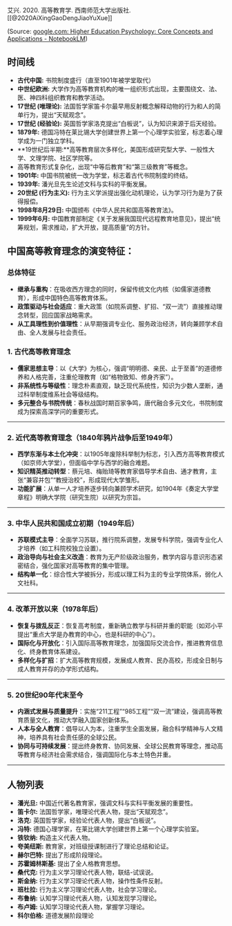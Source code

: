 
艾兴. 2020. 高等教育学. 西南师范大学出版社. 
[[@2020AiXingGaoDengJiaoYuXue]]

(Source: [google.com: Higher Education Psychology: Core Concepts and Applications - NotebookLM](https://notebooklm.google.com/notebook/df819e47-79d3-4637-a8a4-21fb52fa8094))


## 时间线

- **古代中国:** 书院制度盛行（直至1901年被学堂取代）
- **中世纪欧洲:** 大学作为高等教育机构的唯一组织形式出现，主要围绕文、法、医、神四科组织教育和教学活动。
- **17世纪 (唯理论):** 法国哲学家笛卡尔最早用反射概念解释动物的行为和人的简单行为，提出“天赋观念”。
- **17世纪 (经验论):** 英国哲学家洛克提出“白板说”，认为知识来源于后天经验。
- **1879年:** 德国冯特在莱比锡大学创建世界上第一个心理学实验室，标志着心理学成为一门独立学科。
- **19世纪后半期:**高等教育层次多样化，美国形成研究型大学、一般性大学、文理学院、社区学院等。
- 高等教育形式复杂化，出现“中等后教育”和“第三级教育”等概念。
- **1901年:** 中国书院被统一改为学堂，标志着古代书院制度的终结。
- **1939年:** 潘光旦先生论述文科与实科的平衡发展。
- **20世纪 (行为主义):** 行为主义学派提出强化动机理论，认为学习行为是为了获得报偿。
- **1998年8月29日:** 中国颁布《中华人民共和国高等教育法》。
- **1999年6月:** 中国教育部制定《关于发展我国现代远程教育地意见》，提出“统筹规划，需求推动，扩大开放，提高质量”的方针。



## 中国高等教育理念的演变特征：

### **总体特征**

- **继承与重构**：在吸收西方理念的同时，保留传统文化内核（如儒家道德教育），形成中国特色高等教育体系。
- **政策驱动与社会适应**：重大政策（如院系调整、扩招、“双一流”）直接推动理念转型，回应国家战略需求。
- **从工具理性到价值理性**：从早期强调专业化、服务政治经济，转向兼顾学术自由、全人发展与社会责任。


### **1. 古代高等教育理念**

- **儒家思想主导**：以《大学》为核心，强调“明明德、亲民、止于至善”的道德修养和人格完善，注重伦理教育（如“格物致知、修身齐家”）。
- **非系统性与等级性**：理念朴素直观，缺乏现代系统性，知识为少数人垄断，通过科举制度维系社会等级结构。
- **多元整合与书院传统**：春秋战国时期百家争鸣，唐代融合多元文化，书院制度成为探索高深学问的重要形式。

---

### **2. 近代高等教育理念（1840年鸦片战争后至1949年）**

- **西学东渐与本土化冲突**：以1905年废除科举制为标志，引入西方高等教育模式（如京师大学堂），但面临中学与西学的融合难题。
- **知识精英推动转型**：蔡元培、梅贻琦等教育家倡导学术自由、通才教育，主张“兼容并包”“教授治校”，形成现代大学雏形。
- **功能扩展**：从单一人才培养逐步转向兼顾学术研究，如1904年《奏定大学堂章程》明确大学院（研究生院）以研究为宗旨。

---

### **3. 中华人民共和国成立初期（1949年后）**

- **苏联模式主导**：全面学习苏联，推行院系调整，发展专科学院，强调专业化人才培养（如工科院校独立设置）。
- **政治导向与社会主义改造**：教育为无产阶级政治服务，教学内容与意识形态紧密结合，强化国家对高等教育的集中管理。
- **结构单一化**：综合性大学被拆分，形成以理工科为主的专业学院体系，弱化人文社科。

---

### **4. 改革开放以来（1978年后）**

- **恢复与拨乱反正**：恢复高考制度，重新确立教学与科研并重的职能（如邓小平提出“重点大学是办教育的中心，也是科研的中心”）。
- **国际化与开放化**：引入国际高等教育理念，加强国际交流合作，推进教育信息化、终身教育体系建设。
- **多样化与扩招**：扩大高等教育规模，发展成人教育、民办高校，形成全日制与成人教育并存的办学形式结构。

---

### **5. 20世纪90年代末至今**

- **内涵式发展与质量提升**：实施“211工程”“985工程”“双一流”建设，强调高等教育质量文化，推动大学融入国家创新体系。
- **人本与全人教育**：倡导以人为本，注重学生全面发展，融合科学精神与人文精神，培养具有社会责任感的全球公民。
- **协同与可持续发展**：提出终身教育、协同发展、全球公民教育等理念，推动高等教育与经济社会需求结合，强调国际化与本土特色并重。


---




## 人物列表

- **潘光旦:** 中国近代著名教育家，强调文科与实科平衡发展的重要性。
- **笛卡尔:** 法国哲学家，唯理论代表人物，提出“天赋观念”。
- **洛克:** 英国哲学家，经验论代表人物，提出“白板说”。
- **冯特:** 德国心理学家，在莱比锡大学创建世界上第一个心理学实验室。
- **铁钦纳:** 构造主义代表人物。
- **夸美纽斯:** 教育家，对班级授课制进行了理论总结和论证。
- **赫尔巴特:** 提出了形成阶段理论。
- **苏霍姆林斯基:** 提出了全人格教育思想。
- **桑代克:** 行为主义学习理论代表人物，联结-试误说。
- **斯金纳:** 行为主义学习理论代表人物，操作性条件反射。
- **班杜拉:** 行为主义学习理论代表人物，社会学习理论。
- **布鲁纳:** 认知学习理论代表人物，认知发现学习理论。
- **布卢姆:** 认知学习理论代表人物，掌握学习理论。
- **科尔伯格:** 道德发展阶段理论


